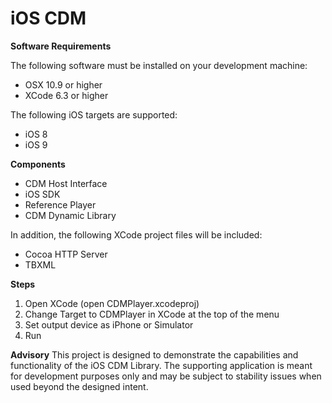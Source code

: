 # iOS CDM

<b>Software Requirements</b>

The following software must be installed on your development machine:
- OSX 10.9 or higher
- XCode 6.3 or higher

The following iOS targets are supported:
- iOS 8
- iOS 9

<b>Components</b>
- CDM Host Interface
- iOS SDK
- Reference Player
- CDM Dynamic Library

In addition, the following XCode project files will be included:
- Cocoa HTTP Server
- TBXML

<b>Steps</b>

1. Open XCode (open CDMPlayer.xcodeproj) 
2. Change Target to CDMPlayer in XCode at the top of the menu
3. Set output device as iPhone or Simulator 
4. Run

<b>Advisory</b>
This project is designed to demonstrate the capabilities and functionality
of the iOS CDM Library. The supporting application is meant for development
purposes only and may be subject to stability issues when used beyond the
designed intent.
